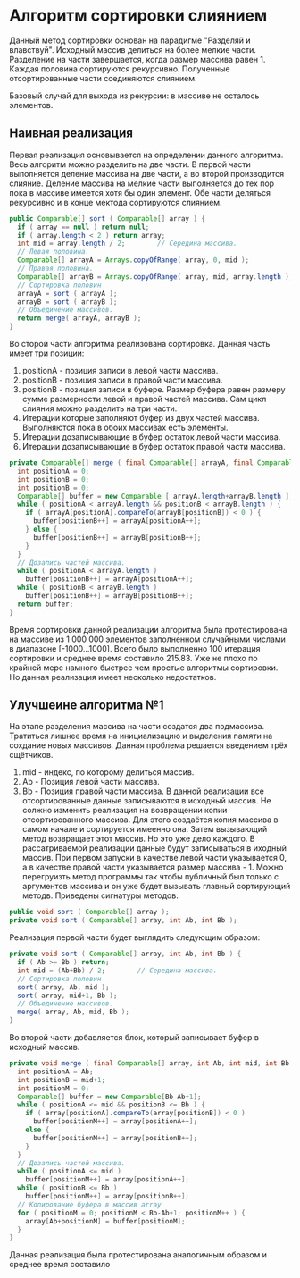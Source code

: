 # Алгоритм сортировки слиянием
Данный метод сортировки основан на парадигме "Разделяй и влавствуй". Исходный массив делиться на более мелкие части. Разделение на части завершается, когда размер массива равен 1. Каждая половина сортируются рекурсивно. Полученные отсортированные части соединяются слиянием. 

Базовый случай для выхода из рекурсии: в массиве не осталось элементов.

## Наивная реализация
Первая реализация основывается на определении данного алгоритма. Весь алгоритм можно разделить на две части. В первой части выполняется деление массива на две части, а во второй производится слияние. 
Деление массива на мелкие части выполняется до тех пор пока в массиве имеется хотя бы один элемент. Обе части деляться рекурсивно и в конце мектода сортируются слиянием.
```java
public Comparable[] sort ( Comparable[] array ) {
  if ( array == null ) return null;
  if ( array.length < 2 ) return array;        
  int mid = array.length / 2;        // Середина массива.
  // Левая половина.
  Comparable[] arrayA = Arrays.copyOfRange( array, 0, mid );
  // Правая половина.
  Comparable[] arrayB = Arrays.copyOfRange( array, mid, array.length );
  // Сортировка половин
  arrayA = sort ( arrayA );
  arrayB = sort ( arrayB );
  // Объединение массивов.
  return merge( arrayA, arrayB );
}
```
Во сторой части алгоритма реализована сортировка. Данная часть имеет три позиции:
1. positionA - позиция записи в левой части массива.
2. positionB - позиция записи в правой части массива.
3. positionB - позиция записи в буфере.
Размер буфера равен размеру сумме размерности левой и правой частей массива. Сам цикл слияния можно разделить на три части.
1. Итерации которые заполняют буфер из двух частей массива. Выполняются пока в обоих массивах есть элементы.
2. Итерации дозаписывающие в буфер остаток левой части массива.
3. Итерации дозаписывающие в буфер остаток правой части массива.
```java
private Comparable[] merge ( final Comparable[] arrayA, final Comparable[] arrayB ) {
  int positionA = 0;
  int positionB = 0;
  int positionB = 0;
  Comparable[] buffer = new Comparable [ arrayA.length+arrayB.length ];
  while ( positionA < arrayA.length && positionB < arrayB.length ) {
    if ( arrayA[positionA].compareTo(arrayB[positionB]) < 0 ) {
      buffer[positionB++] = arrayA[positionA++];
    } else {
      buffer[positionB++] = arrayB[positionB++];
    }
  }
  // Дозапись частей массива.
  while ( positionA < arrayA.length )
    buffer[positionB++] = arrayA[positionA++];
  while ( positionB < arrayB.length )
    buffer[positionB++] = arrayB[positionB++];
  return buffer;
}
```
Время сортировки данной реализации алгоритма была протестирована на массиве из 1 000 000 элементов заполненном случайными числами в диапазоне [-1000...1000]. Всего было выполненно 100 итерация сортировки и среднее время составило 215.83. Уже не плохо по крайней мере намного быстрее чем простые алгоритмы сортировки. Но данная реализация имеет несколько недостатков. 

## Улучшеине алгоритма №1
На этапе разделения массива на части создатся два подмассива. Тратиться лишнее время на инициализацию и выделения памяти на сохдание новых массивов. Данная проблема решается введением трёх сщётчиков. 
1. mid - индекс, по которому делиться массив. 
2. Ab - Позиция левой части массива.
3. Bb - Позиция правой части массива.
В данной реализации все отсортированные данные записываются в исходный массив. Не солжно изменить реализация на возвращении копии отсортированного массива. Для этого создаётся копия массива в самом начале и сортируется имеенно она. Затем вызывающий метод возвращает этот массив. Но это уже дело каждого. В рассатриваемой реализации данные будут записываться в иходный массив. При первом запуски в качестве левой части указывается 0, а в качестве правой части указывается размер массива - 1. Можно перегруизть метод программы так чтобы публичный был только с аргументов массива и он уже будет вызывать главный сортирующий методв. Приведены сигнатуры методов.
```java
public void sort ( Comparable[] array );    
private void sort ( Comparable[] array, int Ab, int Bb );
```
Реализация первой части будет выглядить следующим образом:
```java
private void sort ( Comparable[] array, int Ab, int Bb ) {
  if ( Ab >= Bb ) return;
  int mid = (Ab+Bb) / 2;        // Середина массива.
  // Сортировка половин
  sort( array, Ab, mid );
  sort( array, mid+1, Bb );
  // Объединение массивов.
  merge( array, Ab, mid, Bb );
}
```
Во второй части добавляется блок, который записывает буфер в исходный массив.
```java
private void merge ( final Comparable[] array, int Ab, int mid, int Bb ) {
  int positionA = Ab;
  int positionB = mid+1;
  int positionM = 0;
  Comparable[] buffer = new Comparable[Bb-Ab+1];
  while ( positionA <= mid && positionB <= Bb ) {
    if ( array[positionA].compareTo(array[positionB]) < 0 )
      buffer[positionM++] = array[positionA++];
    else {
      buffer[positionM++] = array[positionB++];
    }
  }
  // Дозапись частей массива.
  while ( positionA <= mid )
    buffer[positionM++] = array[positionA++];
  while ( positionB <= Bb )
    buffer[positionM++] = array[positionB++];
  // Копирование буфера в массив array
  for ( positionM = 0; positionM < Bb-Ab+1; positionM++ ) {
    array[Ab+positionM] = buffer[positionM];
  }
}
```
Данная реализация была протестирована аналогичным образом и среднее время составило 
